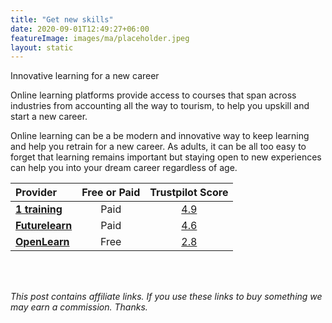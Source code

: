 ```yaml
---
title: "Get new skills"
date: 2020-09-01T12:49:27+06:00
featureImage: images/ma/placeholder.jpeg
layout: static
---
```


Innovative learning for a new career

Online learning platforms provide access to courses that span across industries from accounting all the way to tourism, to help you upskill and start a new career.

Online learning can be a be modern and innovative way to keep learning and help you retrain for a new career. As adults, it can be all too easy to forget that learning remains important but staying open to new experiences can help you into your dream career regardless of age.

| Provider      | Free or Paid  |  Trustpilot Score  |
| :-----------          | :--------------:      |  :--------------:         |
| [**1 training**](https://www.1training.org/) | Paid | [4.9](https://www.trustpilot.com/review/1training.org) | 
| [**Futurelearn**](https://www.futurelearn.com/microcredentials) | Paid | [4.6](https://www.trustpilot.com/review/www.futurelearn.com) | 
| [**OpenLearn**](https://www.open.edu/openlearn/) | Free | [2.8](https://www.trustpilot.com/review/www.open.ac.uk) | 
  

<br/><br/>

*This post contains affiliate links. If you use these links to buy something we may
earn a commission. Thanks.*






